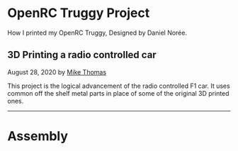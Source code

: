 # OpenRC Truggy Project

How I printed my OpenRC Truggy, Designed by Daniel Norée.

## 3D Printing a radio controlled car

August 28, 2020 by [Mike Thomas](https://github.com/mikepthomas)

This project is the logical advancement of the radio controlled F1 car.
It uses common off the shelf metal parts in place of some of the original 3D printed ones.

---

# Assembly

